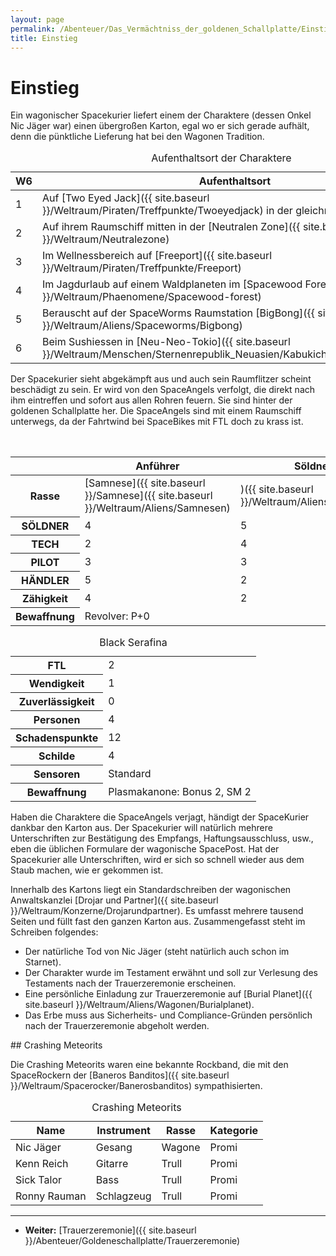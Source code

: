 ```yaml
---
layout: page
permalink: /Abenteuer/Das_Vermächtniss_der_goldenen_Schallplatte/Einstieg
title: Einstieg
---
```



# Einstieg


Ein wagonischer Spacekurier liefert einem der Charaktere (dessen Onkel Nic Jäger war) einen übergroßen Karton, egal wo er sich gerade aufhält, denn die pünktliche Lieferung hat bei den Wagonen Tradition. 

<table>
<caption>Aufenthaltsort der Charaktere</caption>
<thead>
<tr><th>W6</th><th>Aufenthaltsort</th></tr>
</thead>
<tbody>
<tr><td>1</td><td>Auf [Two Eyed Jack]({{ site.baseurl }}/Weltraum/Piraten/Treffpunkte/Twoeyedjack) in der gleichnamigen Bar</td></tr>
<tr><td>2</td><td>Auf ihrem Raumschiff mitten in der [Neutralen Zone]({{ site.baseurl }}/Weltraum/Neutralezone)</td></tr>
<tr><td>3</td><td>Im Wellnessbereich auf [Freeport]({{ site.baseurl }}/Weltraum/Piraten/Treffpunkte/Freeport)</td></tr>
<tr><td>4</td><td>Im Jagdurlaub auf einem Waldplaneten im [Spacewood Forest]({{ site.baseurl }}/Weltraum/Phaenomene/Spacewood-forest)</td></tr>
<tr><td>5</td><td>Berauscht auf der SpaceWorms Raumstation [BigBong]({{ site.baseurl }}/Weltraum/Aliens/Spaceworms/Bigbong)</td></tr>
<tr><td>6</td><td>Beim Sushiessen in [Neu-Neo-Tokio]({{ site.baseurl }}/Weltraum/Menschen/Sternenrepublik_Neuasien/Kabukichoprime_neuneotokio)</td></tr>
</tbody>
</table>
Der Spacekurier sieht abgekämpft aus und auch sein Raumflitzer scheint beschädigt zu sein. Er wird von den SpaceAngels verfolgt, die direkt nach ihm eintreffen und sofort aus allen Rohren feuern. Sie sind hinter der goldenen Schallplatte her. Die SpaceAngels sind mit einem Raumschiff unterwegs, da der Fahrtwind bei SpaceBikes mit FTL doch zu krass ist.

<table>
<caption>SpaceAngels</caption>
<thead>
<tr><th> </th><th>Anführer</th><th>Söldner</th><th>Pilot</th><th>Tech</th></tr>
</thead>
<tbody>
<tr><th>Rasse</th><td>[Samnese]({{ site.baseurl }}/Samnese]({{ site.baseurl }}/Weltraum/Aliens/Samnesen)</Td><td>)({{ site.baseurl }}/Weltraum/Aliens/Samnesen)</td><td>[Samnese]({{ site.baseurl }}/Samnese]({{ site.baseurl }}/Weltraum/Aliens/Samnesen)</Td><td>)({{ site.baseurl }}/Weltraum/Aliens/Samnesen)</td></tr>
<tr><th>SÖLDNER</th><td>4</td><td>5</td><td>3</td><td>2</td></tr>
<tr><th>TECH</th><td>2</td><td>4</td><td>4</td><td>5</td></tr>
<tr><th>PILOT</th><td>3</td><td>3</td><td>5</td><td>4</td></tr>
<tr><th>HÄNDLER</th><td>5</td><td>2</td><td>2</td><td>3</td></tr>
<tr><th>Zähigkeit</th><td>4</td><td>2</td><td>2</td><td>2</td></tr>
<tr><th>Bewaffnung</th><td colspan="4">Revolver: P+0</td></tr>
</tbody>
</table>
<table data-type="raumschiff">
<caption>Black Serafina</caption>
<tbody>
<tr><th>FTL</th><td>2</td></tr>
<tr><th>Wendigkeit</th><td>1</td></tr>
<tr><th>Zuverlässigkeit</th><td>0</td></tr>
<tr><th>Personen</th><td>4</td></tr>
<tr><th>Schadenspunkte</th><td>12</td></tr>
<tr><th>Schilde</th><td>4</td></tr>
<tr><th>Sensoren</th><td>Standard</td></tr>
<tr><th>Bewaffnung</th><td>Plasmakanone: Bonus 2, SM 2</td></tr>
</tbody>
</table>
Haben die Charaktere die SpaceAngels verjagt, händigt der SpaceKurier dankbar den Karton aus. Der Spacekurier will natürlich mehrere Unterschriften zur Bestätigung des Empfangs, Haftungsausschluss, usw., eben die üblichen Formulare der wagonische SpacePost. Hat der Spacekurier alle Unterschriften, wird er sich so schnell wieder aus dem Staub machen, wie er gekommen ist.

Innerhalb des Kartons liegt ein Standardschreiben der wagonischen Anwaltskanzlei [Drojar und Partner]({{ site.baseurl }}/Weltraum/Konzerne/Drojarundpartner). Es umfasst mehrere tausend Seiten und füllt fast den ganzen Karton aus. Zusammengefasst steht im Schreiben folgendes:

- Der natürliche Tod von Nic Jäger (steht natürlich auch schon im Starnet).
- Der Charakter wurde im Testament erwähnt und soll zur Verlesung des Testaments nach der Trauerzeremonie erscheinen.
- Eine persönliche Einladung zur Trauerzeremonie auf [Burial Planet]({{ site.baseurl }}/Weltraum/Aliens/Wagonen/Burialplanet).
- Das Erbe muss aus Sicherheits- und Compliance-Gründen persönlich nach der Trauerzeremonie abgeholt werden.


<aside>
<div class="hinweis">
## Crashing Meteorits

Die Crashing Meteorits waren eine bekannte Rockband, die mit den SpaceRockern der [Baneros Banditos]({{ site.baseurl }}/Weltraum/Spacerocker/Banerosbanditos) sympathisierten.

<table data-order="cols" data-type="slc">
<caption>Crashing Meteorits</caption>
<thead>
<tr><th>Name</th><th>Instrument</th><th>Rasse</th><th>Kategorie</th></tr>
</thead>
<tbody>
<tr><td>Nic Jäger</td><td>Gesang</td><td>Wagone</td><td>Promi</td></tr>
<tr><td>Kenn Reich</td><td>Gitarre</td><td>Trull</td><td>Promi</td></tr>
<tr><td>Sick Talor</td><td>Bass</td><td>Trull</td><td>Promi</td></tr>
<tr><td>Ronny Rauman</td><td>Schlagzeug</td><td>Trull</td><td>Promi</td></tr>
</tbody>
</table>
</div>
</aside>

***

- **Weiter:** [Trauerzeremonie]({{ site.baseurl }}/Abenteuer/Goldeneschallplatte/Trauerzeremonie)




